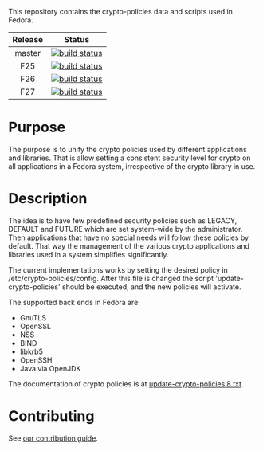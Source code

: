 This repository contains the crypto-policies data and scripts used in
Fedora.

|Release|Status|
|:-----:|:----:|
|master|[![build status](https://gitlab.com/redhat-sectech/fedora-crypto-policies/badges/master/build.svg)](https://gitlab.com/redhat-sectech/fedora-crypto-policies/commits/master)|
|F25|[![build status](https://gitlab.com/redhat-sectech/fedora-crypto-policies/badges/fedora25/build.svg)](https://gitlab.com/redhat-sectech/fedora-crypto-policies/commits/fedora25)|
|F26|[![build status](https://gitlab.com/redhat-sectech/fedora-crypto-policies/badges/fedora26/build.svg)](https://gitlab.com/redhat-sectech/fedora-crypto-policies/commits/fedora26)|
|F27|[![build status](https://gitlab.com/redhat-sectech/fedora-crypto-policies/badges/fedora27/build.svg)](https://gitlab.com/redhat-sectech/fedora-crypto-policies/commits/fedora27)|

# Purpose

The purpose is to unify the crypto policies used by different applications
and libraries. That is allow setting a consistent security level for crypto
on all applications in a Fedora system, irrespective of the crypto library
in use.

# Description

The idea is to have few predefined security policies such as LEGACY, DEFAULT
and FUTURE which are set system-wide by the administrator. Then applications
that have no special needs will follow these policies by default. That
way the management of the various crypto applications and libraries used in a
system simplifies significantly.

The current implementations works by setting the desired policy in
/etc/crypto-policies/config. After this file is changed the script
'update-crypto-policies' should be executed, and the new policies
will activate.

The supported back ends in Fedora are:
 * GnuTLS
 * OpenSSL
 * NSS
 * BIND
 * libkrb5
 * OpenSSH
 * Java via OpenJDK

The documentation of crypto policies is at [update-crypto-policies.8.txt](update-crypto-policies.8.txt).

# Contributing

See [our contribution guide](CONTRIBUTION.md).
